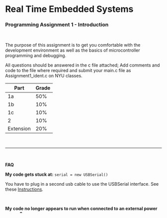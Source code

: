 # Real Time Embedded Systems
### Programming Assignment 1 - Introduction

<br />

The purpose of this assignment is to get you comfortable with the development environment as well as the basics of microcontroller programming and debugging. 

All questions should be answered in the c file attached; Add comments and code to the file where required and submit your main.c file as Assignment1_ident.c on NYU classes.


| Part        | Grade       |
| ------------| ----------- |
| 1a          | 50%         |
| 1b          | 10%         |
| 1c          | 10%         |
| 2           | 10%         |
| Extension   | 20%         |

<br />

---

<br />


**FAQ**

**My code gets stuck at:**   `serial = new USBSerial()`

You have to plug in a second usb cable to use the USBSerial interface. See these [Instructions](tutorials/USBSerial.md).


<br />


**My code no longer appears to run when connected to an external power source?**

This is caused by a firmware bug in the st-link controller on the board. Follow these [Instructions on Updating the Firmware](tutorials/firmware.md) on your board.

<br />

**I'm not seeing any data from printf()?**

Make sure to follow all the instructions [here](tutorials/firmware.md).

<br />

**I have another question/issue?**

Contact a the professor or a TA, one place to start: mjt9978@nyu.edu